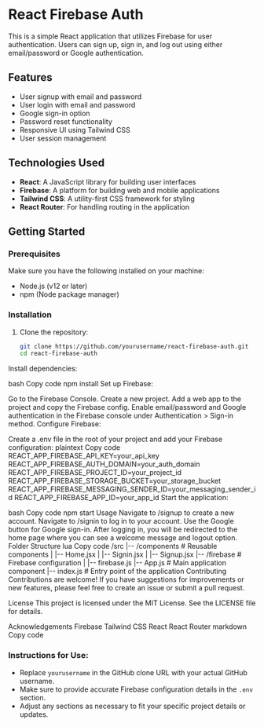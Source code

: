 # React Firebase Auth

This is a simple React application that utilizes Firebase for user authentication. Users can sign up, sign in, and log out using either email/password or Google authentication.

## Features

- User signup with email and password
- User login with email and password
- Google sign-in option
- Password reset functionality
- Responsive UI using Tailwind CSS
- User session management

## Technologies Used

- **React**: A JavaScript library for building user interfaces
- **Firebase**: A platform for building web and mobile applications
- **Tailwind CSS**: A utility-first CSS framework for styling
- **React Router**: For handling routing in the application

## Getting Started

### Prerequisites

Make sure you have the following installed on your machine:

- Node.js (v12 or later)
- npm (Node package manager)

### Installation

1. Clone the repository:

   ```bash
   git clone https://github.com/yourusername/react-firebase-auth.git
   cd react-firebase-auth
Install dependencies:

bash
Copy code
npm install
Set up Firebase:

Go to the Firebase Console.
Create a new project.
Add a web app to the project and copy the Firebase config.
Enable email/password and Google authentication in the Firebase console under Authentication > Sign-in method.
Configure Firebase:

Create a .env file in the root of your project and add your Firebase configuration:
plaintext
Copy code
REACT_APP_FIREBASE_API_KEY=your_api_key
REACT_APP_FIREBASE_AUTH_DOMAIN=your_auth_domain
REACT_APP_FIREBASE_PROJECT_ID=your_project_id
REACT_APP_FIREBASE_STORAGE_BUCKET=your_storage_bucket
REACT_APP_FIREBASE_MESSAGING_SENDER_ID=your_messaging_sender_id
REACT_APP_FIREBASE_APP_ID=your_app_id
Start the application:

bash
Copy code
npm start
Usage
Navigate to /signup to create a new account.
Navigate to /signin to log in to your account.
Use the Google button for Google sign-in.
After logging in, you will be redirected to the home page where you can see a welcome message and logout option.
Folder Structure
lua
Copy code
/src
|-- /components          # Reusable components
|   |-- Home.jsx
|   |-- Signin.jsx
|   |-- Signup.jsx
|-- /firebase            # Firebase configuration
|   |-- firebase.js
|-- App.js               # Main application component
|-- index.js             # Entry point of the application
Contributing
Contributions are welcome! If you have suggestions for improvements or new features, please feel free to create an issue or submit a pull request.

License
This project is licensed under the MIT License. See the LICENSE file for details.

Acknowledgements
Firebase
Tailwind CSS
React
React Router
markdown
Copy code

### Instructions for Use:
- Replace `yourusername` in the GitHub clone URL with your actual GitHub username.
- Make sure to provide accurate Firebase configuration details in the `.env` section.
- Adjust any sections as necessary to fit your specific project details or updates.

